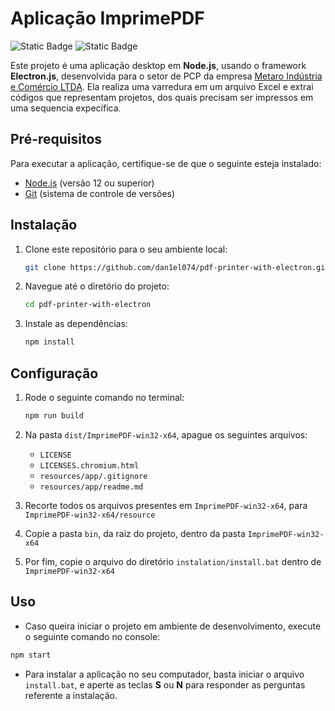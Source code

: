 # Aplicação ImprimePDF

![Static Badge](https://img.shields.io/badge/status-finished-green) ![Static Badge](https://img.shields.io/badge/release-v4.2.8-blue)

Este projeto é uma aplicação desktop em **Node.js**, usando o framework **Electron.js**, desenvolvida para o setor de PCP da empresa [Metaro Indústria e Comércio LTDA](https://www.metaro.com.br). Ela realiza uma varredura em um arquivo Excel e extrai códigos que representam projetos, dos quais precisam ser impressos em uma sequencia expecífica.

## Pré-requisitos

Para executar a aplicação, certifique-se de que o seguinte esteja instalado:

- [Node.js](https://nodejs.org/en/download/current) (versão 12 ou superior)
- [Git](https://git-scm.com/download/win) (sistema de controle de versões)

## Instalação

1. Clone este repositório para o seu ambiente local:

    ```bash
    git clone https://github.com/dan1el074/pdf-printer-with-electron.git              
    ```

2. Navegue até o diretório do projeto:

    ```bash
    cd pdf-printer-with-electron
    ```

3. Instale as dependências:

    ```bash
    npm install
    ```

## Configuração

1. Rode o seguinte comando no terminal:

    ```bash
    npm run build              
    ```

2. Na pasta `dist/ImprimePDF-win32-x64`, apague os seguintes arquivos:

    - `LICENSE`
    - `LICENSES.chromium.html`
    - `resources/app/.gitignore`
    - `resources/app/readme.md`

3. Recorte todos os arquivos presentes em `ImprimePDF-win32-x64`, para `ImprimePDF-win32-x64/resource`

4. Copie a pasta `bin`, da raiz do projeto, dentro da pasta `ImprimePDF-win32-x64`

5. Por fim, copie o arquivo do diretório `instalation/install.bat` dentro de `ImprimePDF-win32-x64`

## Uso

- Caso queira iniciar o projeto em ambiente de desenvolvimento, execute o seguinte comando no console:

```bash
npm start
```

- Para instalar a aplicação no seu computador, basta iniciar o arquivo `install.bat`, e aperte as teclas **S** ou **N** para responder as perguntas referente a instalação.
